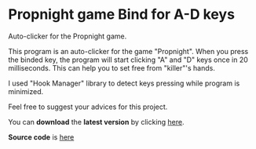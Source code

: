 # Propnight game Bind for A-D keys
Auto-clicker for the Propnight game.

This program is an auto-clicker for the game "Propnight".
When you press the binded key, the program will start clicking "A" and "D" keys once in 20 milliseconds. This can help you to set free from "killer"'s hands.

I used "Hook Manager" library to detect keys pressing while program is minimized.


Feel free to suggest your advices for this project.

You can **download** the **latest version** by clicking [here](https://github.com/SantiVlad/Propnight-AD-Bind/releases/download/release/PropNightADBind_Release.1.0.exe).

**Source code** is [here](https://github.com/SantiVlad/Propnight-AD-Bind/releases/download/release/PropNightADBind_Release.1.0.zip)
